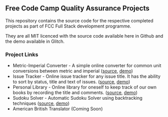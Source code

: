 ## Free Code Camp Quality Assurance Projects

This repository contains the source code for the respective completed projects as part of FCC Full Stack development programme.

They are all MIT licenced with the source code available here in Github and the demo available in Glitch.

### Project Links

- Metric-Imperial Converter - A simple online converter for common unit conversions between metric and imperial ([source](metric-imperial-converter), [demo](https://freecodecamp-boilerplate-project-metricimpconverter-9.glitch.me/))
- Issue Tracker - Online issue tracker for any issue title. It has the ability to sort by status, title and text of issues. ([source](issue-tracker), [demo](https://freecodecamp-boilerplate-project-issuetracker-6.glitch.me/))
- Personal Library - Online library for oneself to keep track of our own books by recording the title and comments. ([source](personal-library), [demo](https://freecodecamp-boilerplate-project-library-5.glitch.me/))
- Sudoku Solver - Automatic Sudoku Solver using backtracking techniques ([source](sudoku-solver), [demo](https://wave-plausible-honeysuckle.glitch.me/))
- American British Translator (Coming Soon)
